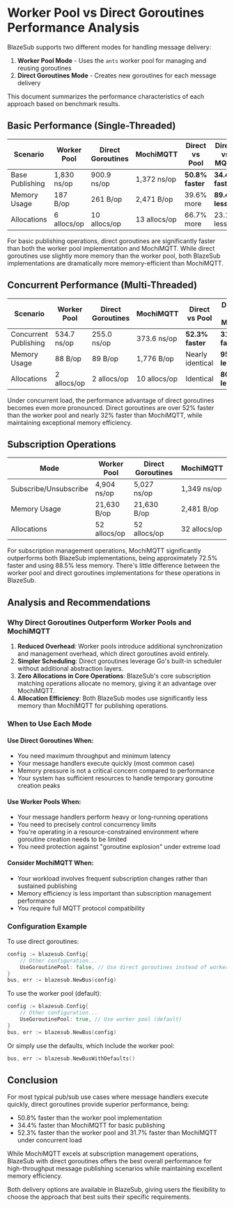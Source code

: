 # Worker Pool vs Direct Goroutines Performance Analysis

BlazeSub supports two different modes for handling message delivery:

1. **Worker Pool Mode** - Uses the `ants` worker pool for managing and reusing goroutines
2. **Direct Goroutines Mode** - Creates new goroutines for each message delivery

This document summarizes the performance characteristics of each approach based on benchmark results.

## Basic Performance (Single-Threaded)

| Scenario        | Worker Pool | Direct Goroutines | MochiMQTT    | Direct vs Pool   | Direct vs MQTT   |
| --------------- | ----------- | ----------------- | ------------ | ---------------- | ---------------- |
| Base Publishing | 1,830 ns/op | 900.9 ns/op       | 1,372 ns/op  | **50.8% faster** | **34.4% faster** |
| Memory Usage    | 187 B/op    | 261 B/op          | 2,471 B/op   | 39.6% more       | **89.4% less**   |
| Allocations     | 6 allocs/op | 10 allocs/op      | 13 allocs/op | 66.7% more       | 23.1% less       |

For basic publishing operations, direct goroutines are significantly faster than both the worker pool implementation and MochiMQTT. While direct goroutines use slightly more memory than the worker pool, both BlazeSub implementations are dramatically more memory-efficient than MochiMQTT.

## Concurrent Performance (Multi-Threaded)

| Scenario              | Worker Pool | Direct Goroutines | MochiMQTT    | Direct vs Pool   | Direct vs MQTT   |
| --------------------- | ----------- | ----------------- | ------------ | ---------------- | ---------------- |
| Concurrent Publishing | 534.7 ns/op | 255.0 ns/op       | 373.6 ns/op  | **52.3% faster** | **31.7% faster** |
| Memory Usage          | 88 B/op     | 89 B/op           | 1,776 B/op   | Nearly identical | **95.0% less**   |
| Allocations           | 2 allocs/op | 2 allocs/op       | 10 allocs/op | Identical        | **80% less**     |

Under concurrent load, the performance advantage of direct goroutines becomes even more pronounced. Direct goroutines are over 52% faster than the worker pool and nearly 32% faster than MochiMQTT, while maintaining exceptional memory efficiency.

## Subscription Operations

| Mode                  | Worker Pool  | Direct Goroutines | MochiMQTT    |
| --------------------- | ------------ | ----------------- | ------------ |
| Subscribe/Unsubscribe | 4,904 ns/op  | 5,027 ns/op       | 1,349 ns/op  |
| Memory Usage          | 21,630 B/op  | 21,630 B/op       | 2,481 B/op   |
| Allocations           | 52 allocs/op | 52 allocs/op      | 32 allocs/op |

For subscription management operations, MochiMQTT significantly outperforms both BlazeSub implementations, being approximately 72.5% faster and using 88.5% less memory. There's little difference between the worker pool and direct goroutines implementations for these operations in BlazeSub.

## Analysis and Recommendations

### Why Direct Goroutines Outperform Worker Pools and MochiMQTT

1. **Reduced Overhead**: Worker pools introduce additional synchronization and management overhead, which direct goroutines avoid entirely.
2. **Simpler Scheduling**: Direct goroutines leverage Go's built-in scheduler without additional abstraction layers.
3. **Zero Allocations in Core Operations**: BlazeSub's core subscription matching operations allocate no memory, giving it an advantage over MochiMQTT.
4. **Allocation Efficiency**: Both BlazeSub modes use significantly less memory than MochiMQTT for publishing operations.

### When to Use Each Mode

#### Use Direct Goroutines When:

- You need maximum throughput and minimum latency
- Your message handlers execute quickly (most common case)
- Memory pressure is not a critical concern compared to performance
- Your system has sufficient resources to handle temporary goroutine creation peaks

#### Use Worker Pools When:

- Your message handlers perform heavy or long-running operations
- You need to precisely control concurrency limits
- You're operating in a resource-constrained environment where goroutine creation needs to be limited
- You need protection against "goroutine explosion" under extreme load

#### Consider MochiMQTT When:

- Your workload involves frequent subscription changes rather than sustained publishing
- Memory efficiency is less important than subscription management performance
- You require full MQTT protocol compatibility

### Configuration Example

To use direct goroutines:

```go
config := blazesub.Config{
    // Other configuration...
    UseGoroutinePool: false, // Use direct goroutines instead of worker pool
}
bus, err := blazesub.NewBus(config)
```

To use the worker pool (default):

```go
config := blazesub.Config{
    // Other configuration...
    UseGoroutinePool: true, // Use worker pool (default)
}
bus, err := blazesub.NewBus(config)
```

Or simply use the defaults, which include the worker pool:

```go
bus, err := blazesub.NewBusWithDefaults()
```

## Conclusion

For most typical pub/sub use cases where message handlers execute quickly, direct goroutines provide superior performance, being:

- 50.8% faster than the worker pool implementation
- 34.4% faster than MochiMQTT for basic publishing
- 52.3% faster than the worker pool and 31.7% faster than MochiMQTT under concurrent load

While MochiMQTT excels at subscription management operations, BlazeSub with direct goroutines offers the best overall performance for high-throughput message publishing scenarios while maintaining excellent memory efficiency.

Both delivery options are available in BlazeSub, giving users the flexibility to choose the approach that best suits their specific requirements.
